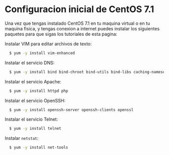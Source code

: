 # Configuracion inicial de CentOS 7.1

Una vez que tengas instalado CentOS 7.1 en tu maquina virtual o en tu maquina fisica, y tengas conexion a internet puedes instalar los siguientes paquetes para que sigas los tutoriales de esta pagina:

Instalar VIM para editar archivos de texto:

```bash
  $ yum -y install vim-enhanced
```

Instalar el servicio DNS:

```bash
  $ yum -y install bind bind-chroot bind-utils bind-libs caching-nameserver
```

Instalar el servicio Apache:

```bash
  $ yum -y install httpd php
```

Instalar el servicio OpenSSH:

```bash
  $ yum -y install openssh-server openssh-clients openssl
```

Instalar el servicio Telnet:

```bash
  $ yum -y install telnet
```

Instalar `netstat`:

```bash
  $ yum -y install net-tools
```
